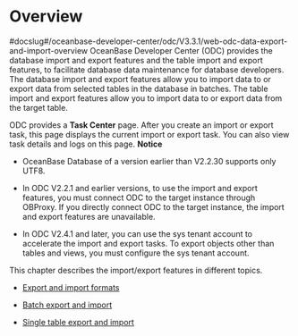 Overview 
=============================
#docslug#/oceanbase-developer-center/odc/V3.3.1/web-odc-data-export-and-import-overview
OceanBase Developer Center (ODC) provides the database import and export features and the table import and export features, to facilitate database data maintenance for database developers. The database import and export features allow you to import data to or export data from selected tables in the database in batches. The table import and export features allow you to import data to or export data from the target table. 

ODC provides a **Task Center** page. After you create an import or export task, this page displays the current import or export task. You can also view task details and logs on this page. 
**Notice**



* OceanBase Database of a version earlier than V2.2.30 supports only UTF8.

  

* In ODC V2.2.1 and earlier versions, to use the import and export features, you must connect ODC to the target instance through OBProxy. If you directly connect ODC to the target instance, the import and export features are unavailable.

  

* In ODC V2.4.1 and later, you can use the sys tenant account to accelerate the import and export tasks. To export objects other than tables and views, you must configure the sys tenant account.

  




This chapter describes the import/export features in different topics.

* [Export and import formats](../../../7.client-odc-user-guide/5.client-odc-use-tools/1.client-odc-data-export-and-import/2.client-odc-export-and-import-formats.md)

  

* [Batch export and import](../1.web-odc-data-export-and-import/3.web-odc-batch-export-and-import.md)

  

* [Single table export and import](../1.web-odc-data-export-and-import/4.web-odc-single-table-export-and-import.md)

  



